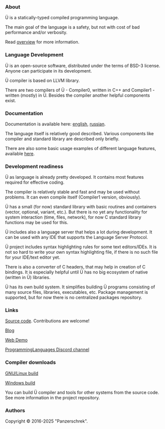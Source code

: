 ### About

Ü is a statically-typed compiled programming language.

The main goal of the language is a safety, but not with cost of bad performance and/or verbosity.

Read [overview](/overview.md) for more information.


### Language Development

Ü is an open-source software, distributed under the terms of BSD-3 license.
Anyone can participate in its development.

Ü compiler is based on LLVM library.

There are two compilers of Ü - Compiler0, written in C++ and Compiler1 - written (mostly) in Ü.
Besides the compiler another helpful components exist.


### Documentation

Documentation is available here: [english](https://panzerschrek.github.io/U-00DC-Sprache-site/docs/en/contents.html), [russian](https://panzerschrek.github.io/U-00DC-Sprache-site/docs/ru/contents.html).

The language itself is relatively good described.
Various components like compiler and standard library are described only briefly.

There are also some basic usage examples of different language features, available [here](https://github.com/Panzerschrek/U-00DC-Sprache/tree/master/source/examples).


### Development readiness

Ü as language is already pretty developed.
It contains most features required for effective coding.

The compiler is relatively stable and fast and may be used without problems.
It can even compile itself (Compiler1 version, obviously).

Ü has a small (for now) standard library with basic routines and containers (vector, optional, variant, etc.).
But there is no yet any functionality for system interaction (time, files, network), for now C standard library functions may be used for this.

Ü includes also a language server that helps a lot during development.
It can be used with any IDE that supports the Language Server Protocol.

Ü project includes syntax highlighting rules for some text editors/IDEs.
It is not so hard to write your own syntax highlighting file, if there is no such file for your IDE/text editor yet.

There is also a converter of C headers, that may help in creation of C bindings.
It is especially helpful until Ü has no big ecosystem of native (written in Ü) libraries.

Ü has its own build system.
It simplifies building Ü programs consisting of many source files, libraries, executables, etc.
Package management is supported, but for now there is no centralized packages repository.


### Links

[Source code](https://github.com/Panzerschrek/U-00DC-Sprache).
Contributions are welcome!

[Blog](/blog.md)

[Web Demo](/web_demo.md)

[ProgrammingLanguages Discord channel](https://discord.com/channels/530598289813536771/1227680274045997176)


### Compiler downloads

[GNU/Linux build](https://panzerschrek.github.io/U-00DC-Sprache-site/compiler_gnu_linux.zip)

[Windows build](https://panzerschrek.github.io/U-00DC-Sprache-site/compiler_windows.zip)

You can build Ü compiler and tools for other systems from the source code.
See more information in the project repository.


### Authors

Copyright © 2016-2025 "Panzerschrek".
